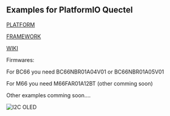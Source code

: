 ## Examples for PlatformIO Quectel 

[PLATFORM](https://github.com/Wiz-IO/platform-quectel)

[FRAMEWORK](https://github.com/Wiz-IO/framework-quectel)

[WIKI](https://github.com/Wiz-IO/platform-quectel/wiki/PLATFORM-QUECTEL)

Firmwares:

For BC66 you need BC66NBR01A04V01 or BC66NBR01A05V01 

For M66 you need M66FAR01A12BT (other comming soon)

Other examples comming soon....

![I2C OLED](https://raw.githubusercontent.com/Wiz-IO/platformio-quectel-examples/master/Arduino/bc66/i2c_oled/20190403_144444.jpg) 
